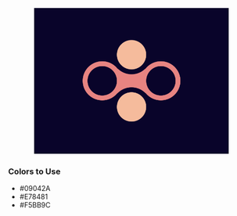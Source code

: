 <div style="text-align:center">
    <img src="../images/17.png" />
</div>

### Colors to Use
- #09042A
- #E78481
- #F5BB9C